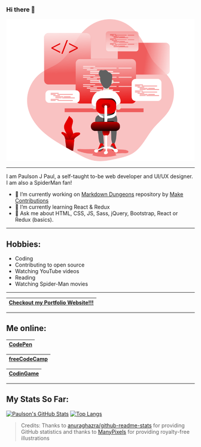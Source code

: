 ### Hi there 👋

<img src="Coding _Monochromatic.svg" alt="Illustration" width="700" />

-----------------------------------------

I am Paulson J Paul, a self-taught to-be web developer and UI/UX designer. I am also a SpiderMan fan!

- 🔭 I’m currently working on [Markdown Dungeons](https://github.com/MakeContributions/markdown-dungeon) repository by [Make Contributions](https://github.com/MakeContributions)
- 🌱 I’m currently learning React & Redux
- 💬 Ask me about HTML, CSS, JS, Sass, jQuery, Bootstrap, React or Redux (basics).

-----------------------------------------

## Hobbies:

- Coding
- Contributing to open source
- Watching YouTube videos
- Reading
- Watching Spider-Man movies

-----------------------------------------

 | **[Checkout my Portfolio Website!!!](https://paulsonjpaul.github.io/)** |
|---|

-----------------------------------------

## Me online:

 | [CodePen](https://codepen.io/paulsonjpaul) | 
|---|
 
 | [freeCodeCamp](https://www.freecodecamp.org/paulsonjpaul) | 
|---|
 
 | [CodinGame](https://www.codingame.com/profile/b4860a07f818f68c3ba67c29aa8b175e1594014) |
|---|

-----------------------------------------

## My Stats So Far:

[![Paulson's GitHub Stats](https://github-readme-stats.vercel.app/api?username=paulsonjpaul&count_private=true&show_icons=true&theme=algolia&include_all_commits=true&custom_title=My%20GitHub%20Stats)](https://github.com/anuraghazra/github-readme-stats)   [![Top Langs](https://github-readme-stats.vercel.app/api/top-langs/?username=paulsonjpaul&layout=compact&theme=algolia)](https://github.com/anuraghazra/github-readme-stats)


> Credits: Thanks to [anuraghazra/github-readme-stats](https://github.com/anuraghazra/github-readme-stats) for providing GitHub statistics and thanks to [ManyPixels](https://www.manypixels.co/gallery) for providing royalty-free illustrations
